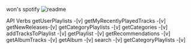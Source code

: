 won's spotify 
![readme](https://user-images.githubusercontent.com/62073233/113490736-18fc6280-949a-11eb-8e08-a2220442dc36.PNG)



API Verbs
 getUserPlaylists -[v] getMyRecentlyPlayedTracks -[v]  getNewReleases-[v]  getCategoryPlaylists -[v]  getCategories -[v] addTracksToPlaylist -[v]  getPlaylist -[v] getRecommendations -[v] getAlbumTracks -[v]  getAlbum -[v] search -[v]  getCategoryPlaylists -[v] 
 
